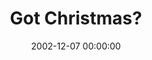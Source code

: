 ---
layout: series
series: "Got Christmas?"
permalink: "/got-christmas/"
title: Got Christmas?
date: 2002-12-07 00:00:00
endDate: 2002-12-29 00:00:00
description: "Delve into the key staples of the Christmas story."
src: "http://s3.amazonaws.com/crossroads-media/images/legacy/content/bigscreen.gotxmas.jpg"
---